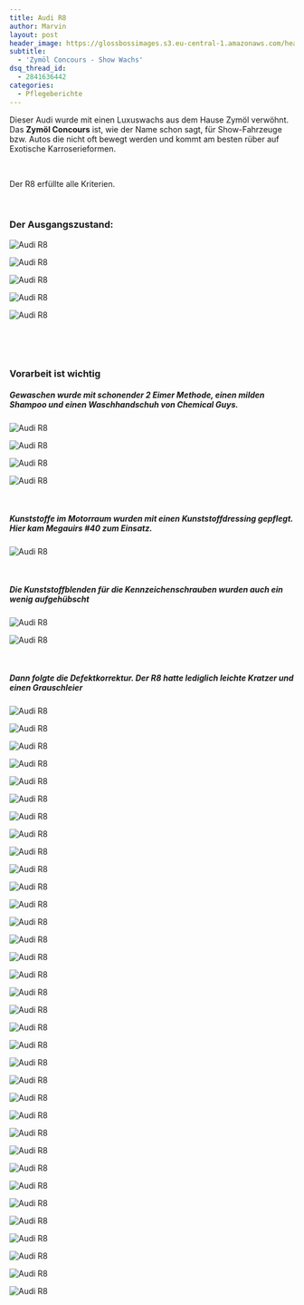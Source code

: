 ```yaml
---
title: Audi R8
author: Marvin
layout: post
header_image: https://glossbossimages.s3.eu-central-1.amazonaws.com/headerimg/audir8.jpg
subtitle:
  - 'Zymöl Concours - Show Wachs'
dsq_thread_id:
  - 2841636442
categories:
  - Pflegeberichte
---
```

Dieser Audi wurde mit einen Luxuswachs aus dem Hause Zymöl verwöhnt. Das **Zymöl Concours** ist, wie der Name schon sagt, für Show-Fahrzeuge bzw. Autos die nicht oft bewegt werden und kommt am besten rüber auf Exotische Karroserieformen.

&nbsp;

Der R8 erfüllte alle Kriterien.

&nbsp;

### Der Ausgangszustand:

![Audi R8](https://glossbossimages.s3.eu-central-1.amazonaws.com/marvin/audir8schwarz/IMG_5895.jpg)

![Audi R8](https://glossbossimages.s3.eu-central-1.amazonaws.com/marvin/audir8schwarz/IMG_5898.jpg)

![Audi R8](https://glossbossimages.s3.eu-central-1.amazonaws.com/marvin/audir8schwarz/IMG_5899.jpg)

![Audi R8](https://glossbossimages.s3.eu-central-1.amazonaws.com/marvin/audir8schwarz/IMG_5900.jpg)

![Audi R8](https://glossbossimages.s3.eu-central-1.amazonaws.com/marvin/audir8schwarz/IMG_5901.jpg)

&nbsp;

&nbsp;

### Vorarbeit ist wichtig

##### Gewaschen wurde mit schonender 2 Eimer Methode, einen milden Shampoo und einen Waschhandschuh von Chemical Guys.

![Audi R8](https://glossbossimages.s3.eu-central-1.amazonaws.com/marvin/audir8schwarz/IMG_5904.jpg)

![Audi R8](https://glossbossimages.s3.eu-central-1.amazonaws.com/marvin/audir8schwarz/IMG_5905.jpg)

![Audi R8](https://glossbossimages.s3.eu-central-1.amazonaws.com/marvin/audir8schwarz/IMG_5908.jpg)

![Audi R8](https://glossbossimages.s3.eu-central-1.amazonaws.com/marvin/audir8schwarz/IMG_5912.jpg)

&nbsp;

##### Kunststoffe im Motorraum wurden mit einen Kunststoffdressing gepflegt. Hier kam Megauirs #40 zum Einsatz.

![Audi R8](https://glossbossimages.s3.eu-central-1.amazonaws.com/marvin/audir8schwarz/IMG_5913.jpg)

&nbsp;

##### Die Kunststoffblenden für die Kennzeichenschrauben wurden auch ein wenig aufgehübscht

![Audi R8](https://glossbossimages.s3.eu-central-1.amazonaws.com/marvin/audir8schwarz/IMG_5918.jpg)

![Audi R8](https://glossbossimages.s3.eu-central-1.amazonaws.com/marvin/audir8schwarz/IMG_5919.jpg)

&nbsp;

##### Dann folgte die Defektkorrektur. Der R8 hatte lediglich leichte Kratzer und einen Grauschleier

![Audi R8](https://glossbossimages.s3.eu-central-1.amazonaws.com/marvin/audir8schwarz/IMG_5921.jpg)

![Audi R8](https://glossbossimages.s3.eu-central-1.amazonaws.com/marvin/audir8schwarz/IMG_5923.jpg)

![Audi R8](https://glossbossimages.s3.eu-central-1.amazonaws.com/marvin/audir8schwarz/IMG_5924.jpg)

![Audi R8](https://glossbossimages.s3.eu-central-1.amazonaws.com/marvin/audir8schwarz/IMG_5925.jpg)

![Audi R8](https://glossbossimages.s3.eu-central-1.amazonaws.com/marvin/audir8schwarz/IMG_5930.jpg)

![Audi R8](https://glossbossimages.s3.eu-central-1.amazonaws.com/marvin/audir8schwarz/IMG_5937.jpg)

![Audi R8](https://glossbossimages.s3.eu-central-1.amazonaws.com/marvin/audir8schwarz/IMG_5940.jpg)

![Audi R8](https://glossbossimages.s3.eu-central-1.amazonaws.com/marvin/audir8schwarz/IMG_5942.jpg)

![Audi R8](https://glossbossimages.s3.eu-central-1.amazonaws.com/marvin/audir8schwarz/IMG_5943.jpg)

![Audi R8](https://glossbossimages.s3.eu-central-1.amazonaws.com/marvin/audir8schwarz/IMG_5944.jpg)

![Audi R8](https://glossbossimages.s3.eu-central-1.amazonaws.com/marvin/audir8schwarz/IMG_5945.jpg)

![Audi R8](https://glossbossimages.s3.eu-central-1.amazonaws.com/marvin/audir8schwarz/IMG_5961.jpg)

![Audi R8](https://glossbossimages.s3.eu-central-1.amazonaws.com/marvin/audir8schwarz/IMG_5963.jpg)

![Audi R8](https://glossbossimages.s3.eu-central-1.amazonaws.com/marvin/audir8schwarz/IMG_5964.jpg)

![Audi R8](https://glossbossimages.s3.eu-central-1.amazonaws.com/marvin/audir8schwarz/IMG_5966.jpg)

![Audi R8](https://glossbossimages.s3.eu-central-1.amazonaws.com/marvin/audir8schwarz/IMG_5967.jpg)

![Audi R8](https://glossbossimages.s3.eu-central-1.amazonaws.com/marvin/audir8schwarz/IMG_5969.jpg)

![Audi R8](https://glossbossimages.s3.eu-central-1.amazonaws.com/marvin/audir8schwarz/IMG_5971.jpg)

![Audi R8](https://glossbossimages.s3.eu-central-1.amazonaws.com/marvin/audir8schwarz/IMG_5972.jpg)

![Audi R8](https://glossbossimages.s3.eu-central-1.amazonaws.com/marvin/audir8schwarz/IMG_5974.jpg)

![Audi R8](https://glossbossimages.s3.eu-central-1.amazonaws.com/marvin/audir8schwarz/IMG_5978.jpg)

![Audi R8](https://glossbossimages.s3.eu-central-1.amazonaws.com/marvin/audir8schwarz/IMG_5983.jpg)

![Audi R8](https://glossbossimages.s3.eu-central-1.amazonaws.com/marvin/audir8schwarz/IMG_5985.jpg)

![Audi R8](https://glossbossimages.s3.eu-central-1.amazonaws.com/marvin/audir8schwarz/IMG_5994.jpg)

![Audi R8](https://glossbossimages.s3.eu-central-1.amazonaws.com/marvin/audir8schwarz/IMG_5994_1.jpg)

![Audi R8](https://glossbossimages.s3.eu-central-1.amazonaws.com/marvin/audir8schwarz/IMG_5997.jpg)

![Audi R8](https://glossbossimages.s3.eu-central-1.amazonaws.com/marvin/audir8schwarz/IMG_6005.jpg)

![Audi R8](https://glossbossimages.s3.eu-central-1.amazonaws.com/marvin/audir8schwarz/IMG_6011.jpg)

![Audi R8](https://glossbossimages.s3.eu-central-1.amazonaws.com/marvin/audir8schwarz/IMG_6013.jpg)

![Audi R8](https://glossbossimages.s3.eu-central-1.amazonaws.com/marvin/audir8schwarz/IMG_6016.jpg)

![Audi R8](https://glossbossimages.s3.eu-central-1.amazonaws.com/marvin/audir8schwarz/IMG_6020.jpg)

![Audi R8](https://glossbossimages.s3.eu-central-1.amazonaws.com/marvin/audir8schwarz/IMG_6025.jpg)

![Audi R8](https://glossbossimages.s3.eu-central-1.amazonaws.com/marvin/audir8schwarz/IMG_6026.jpg)

![Audi R8](https://glossbossimages.s3.eu-central-1.amazonaws.com/marvin/audir8schwarz/IMG_6033.jpg)
